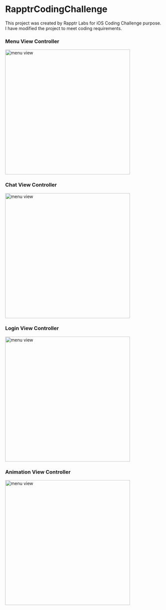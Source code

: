 # RapptrCodingChallenge
This project was created by Rapptr Labs for iOS Coding Challenge purpose. I have modified the project to meet coding requirements.

### Menu View Controller
<img width="400" alt="menu view" src="https://user-images.githubusercontent.com/97054511/148496030-10399ea2-dd32-4dfe-8339-844c92f73296.png">

### Chat View Controller
<img width="400" alt="menu view" src="https://user-images.githubusercontent.com/97054511/148496046-56a99a34-7e88-4966-8fba-a25313e3eb57.png">

### Login View Controller
<img width="400" alt="menu view" src="https://user-images.githubusercontent.com/97054511/148496077-24ea0d04-c2a0-4780-8139-c8e08096696b.png">

### Animation View Controller
<img width="400" alt="menu view" src="https://user-images.githubusercontent.com/97054511/148496100-d19735e5-98eb-4299-af53-febf5a07fc60.png">
